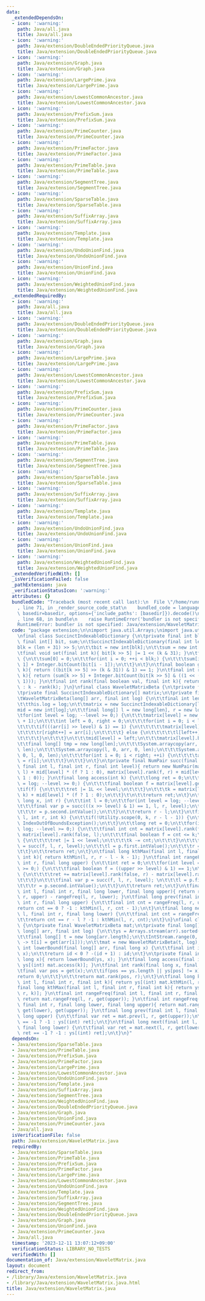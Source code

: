 ```yaml
---
data:
  _extendedDependsOn:
  - icon: ':warning:'
    path: Java/all.java
    title: Java/all.java
  - icon: ':warning:'
    path: Java/extension/DoubleEndedPriorityQueue.java
    title: Java/extension/DoubleEndedPriorityQueue.java
  - icon: ':warning:'
    path: Java/extension/Graph.java
    title: Java/extension/Graph.java
  - icon: ':warning:'
    path: Java/extension/LargePrime.java
    title: Java/extension/LargePrime.java
  - icon: ':warning:'
    path: Java/extension/LowestCommonAncestor.java
    title: Java/extension/LowestCommonAncestor.java
  - icon: ':warning:'
    path: Java/extension/PrefixSum.java
    title: Java/extension/PrefixSum.java
  - icon: ':warning:'
    path: Java/extension/PrimeCounter.java
    title: Java/extension/PrimeCounter.java
  - icon: ':warning:'
    path: Java/extension/PrimeFactor.java
    title: Java/extension/PrimeFactor.java
  - icon: ':warning:'
    path: Java/extension/PrimeTable.java
    title: Java/extension/PrimeTable.java
  - icon: ':warning:'
    path: Java/extension/SegmentTree.java
    title: Java/extension/SegmentTree.java
  - icon: ':warning:'
    path: Java/extension/SparseTable.java
    title: Java/extension/SparseTable.java
  - icon: ':warning:'
    path: Java/extension/SuffixArray.java
    title: Java/extension/SuffixArray.java
  - icon: ':warning:'
    path: Java/extension/Template.java
    title: Java/extension/Template.java
  - icon: ':warning:'
    path: Java/extension/UndoUnionFind.java
    title: Java/extension/UndoUnionFind.java
  - icon: ':warning:'
    path: Java/extension/UnionFind.java
    title: Java/extension/UnionFind.java
  - icon: ':warning:'
    path: Java/extension/WeightedUnionFind.java
    title: Java/extension/WeightedUnionFind.java
  _extendedRequiredBy:
  - icon: ':warning:'
    path: Java/all.java
    title: Java/all.java
  - icon: ':warning:'
    path: Java/extension/DoubleEndedPriorityQueue.java
    title: Java/extension/DoubleEndedPriorityQueue.java
  - icon: ':warning:'
    path: Java/extension/Graph.java
    title: Java/extension/Graph.java
  - icon: ':warning:'
    path: Java/extension/LargePrime.java
    title: Java/extension/LargePrime.java
  - icon: ':warning:'
    path: Java/extension/LowestCommonAncestor.java
    title: Java/extension/LowestCommonAncestor.java
  - icon: ':warning:'
    path: Java/extension/PrefixSum.java
    title: Java/extension/PrefixSum.java
  - icon: ':warning:'
    path: Java/extension/PrimeCounter.java
    title: Java/extension/PrimeCounter.java
  - icon: ':warning:'
    path: Java/extension/PrimeFactor.java
    title: Java/extension/PrimeFactor.java
  - icon: ':warning:'
    path: Java/extension/PrimeTable.java
    title: Java/extension/PrimeTable.java
  - icon: ':warning:'
    path: Java/extension/SegmentTree.java
    title: Java/extension/SegmentTree.java
  - icon: ':warning:'
    path: Java/extension/SparseTable.java
    title: Java/extension/SparseTable.java
  - icon: ':warning:'
    path: Java/extension/SuffixArray.java
    title: Java/extension/SuffixArray.java
  - icon: ':warning:'
    path: Java/extension/Template.java
    title: Java/extension/Template.java
  - icon: ':warning:'
    path: Java/extension/UndoUnionFind.java
    title: Java/extension/UndoUnionFind.java
  - icon: ':warning:'
    path: Java/extension/UnionFind.java
    title: Java/extension/UnionFind.java
  - icon: ':warning:'
    path: Java/extension/WeightedUnionFind.java
    title: Java/extension/WeightedUnionFind.java
  _extendedVerifiedWith: []
  _isVerificationFailed: false
  _pathExtension: java
  _verificationStatusIcon: ':warning:'
  attributes: {}
  bundledCode: "Traceback (most recent call last):\n  File \"/home/runner/.local/lib/python3.10/site-packages/onlinejudge_verify/documentation/build.py\"\
    , line 71, in _render_source_code_stat\n    bundled_code = language.bundle(stat.path,\
    \ basedir=basedir, options={'include_paths': [basedir]}).decode()\n  File \"/home/runner/.local/lib/python3.10/site-packages/onlinejudge_verify/languages/user_defined.py\"\
    , line 68, in bundle\n    raise RuntimeError('bundler is not specified: {}'.format(str(path)))\n\
    RuntimeError: bundler is not specified: Java/extension/WaveletMatrix.java\n"
  code: "package extension;\n\nimport java.util.Arrays;\nimport java.util.stream.IntStream;\n\
    \nfinal class SuccinctIndexableDictionary {\n\tprivate final int blk;\n\tprivate\
    \ final int[] bit, sum;\n\tSuccinctIndexableDictionary(final int len) {\n\t\t\
    blk = (len + 31) >> 5;\n\t\tbit = new int[blk];\n\t\tsum = new int[blk];\n\t}\n\
    \tfinal void set(final int k){ bit[k >> 5] |= 1 << (k & 31); }\n\tfinal void build()\
    \ {\n\t\tsum[0] = 0;\n\t\tfor(int i = 0; ++i < blk;) {\n\t\t\tsum[i] = sum[i -\
    \ 1] + Integer.bitCount(bit[i - 1]);\n\t\t}\n\t}\n\tfinal boolean get(final int\
    \ k){ return ((bit[k >> 5] >> (k & 31)) & 1) == 1; }\n\tfinal int rank(final int\
    \ k){ return (sum[k >> 5] + Integer.bitCount(bit[k >> 5] & ((1 << (k & 31)) -\
    \ 1))); }\n\tfinal int rank(final boolean val, final int k){ return val ? rank(k)\
    \ : k - rank(k); }\n}\nfinal class WaveletMatrixBeta {\n\tprivate final int log;\n\
    \tprivate final SuccinctIndexableDictionary[] matrix;\n\tprivate final int[] mid;\n\
    \tWaveletMatrixBeta(long[] arr, final int log) {\n\t\tfinal int len = arr.length;\n\
    \t\tthis.log = log;\n\t\tmatrix = new SuccinctIndexableDictionary[log];\n\t\t\
    mid = new int[log];\n\t\tfinal long[] l = new long[len], r = new long[len];\n\t\
    \tfor(int level = log; --level >= 0;) {\n\t\t\tmatrix[level] = new SuccinctIndexableDictionary(len\
    \ + 1);\n\t\t\tint left = 0, right = 0;\n\t\t\tfor(int i = 0; i < len; ++i) {\n\
    \t\t\t\tif(((arr[i] >> level) & 1) == 1) {\n\t\t\t\t\tmatrix[level].set(i);\n\t\
    \t\t\t\tr[right++] = arr[i];\n\t\t\t\t} else {\n\t\t\t\t\tl[left++] = arr[i];\n\
    \t\t\t\t}\n\t\t\t}\n\t\t\tmid[level] = left;\n\t\t\tmatrix[level].build();\n\t\
    \t\tfinal long[] tmp = new long[len];\n\t\t\tSystem.arraycopy(arr, 0, tmp, 0,\
    \ len);\n\t\t\tSystem.arraycopy(l, 0, arr, 0, len);\n\t\t\tSystem.arraycopy(tmp,\
    \ 0, l, 0, len);\n\t\t\tfor(int i = 0; i < right; ++i) {\n\t\t\t\tarr[left + i]\
    \ = r[i];\n\t\t\t}\n\t\t}\n\t}\n\tprivate final NumPair succ(final boolean f,\
    \ final int l, final int r, final int level){ return new NumPair(matrix[level].rank(f,\
    \ l) + mid[level] * (f ? 1 : 0), matrix[level].rank(f, r) + mid[level] * (f ?\
    \ 1 : 0)); }\n\tfinal long access(int k) {\n\t\tlong ret = 0;\n\t\tfor(int level\
    \ = log; --level >= 0;) {\n\t\t\tfinal boolean f = matrix[level].get(k);\n\t\t\
    \tif(f) {\n\t\t\t\tret |= 1L << level;\n\t\t\t}\n\t\t\tk = matrix[level].rank(f,\
    \ k) + mid[level] * (f ? 1 : 0);\n\t\t}\t\n\t\treturn ret;\n\t}\n\tfinal int rank(final\
    \ long x, int r) {\n\t\tint l = 0;\n\t\tfor(int level = log; --level >= 0;) {\n\
    \t\t\tfinal var p = succ(((x >> level) & 1) == 1, l, r, level);\n\t\t\tl = p.first.intValue();\n\
    \t\t\tr = p.second.intValue();\n\t\t}\n\t\treturn r - l;\n\t}\n\tfinal long kthMin(int\
    \ l, int r, int k) {\n\t\tif(!Utility.scope(0, k, r - l - 1)) {\n\t\t\tthrow new\
    \ IndexOutOfBoundsException();\n\t\t}\n\t\tlong ret = 0;\n\t\tfor(int level =\
    \ log; --level >= 0;) {\n\t\t\tfinal int cnt = matrix[level].rank(false, r) -\
    \ matrix[level].rank(false, l);\n\t\t\tfinal boolean f = cnt <= k;\n\t\t\tif(f)\
    \ {\n\t\t\t\tret |= 1 << level;\n\t\t\t\tk -= cnt;\n\t\t\t}\n\t\t\tfinal var p\
    \ = succ(f, l, r, level);\n\t\t\tl = p.first.intValue();\n\t\t\tr = p.second.intValue();\n\
    \t\t}\n\t\treturn ret;\n\t}\n\tfinal long kthMax(final int l, final int r, final\
    \ int k){ return kthMin(l, r, r - l - k - 1); }\n\tfinal int rangeFreq(int l,\
    \ int r, final long upper) {\n\t\tint ret = 0;\n\t\tfor(int level = log; --level\
    \ >= 0;) {\n\t\t\tfinal boolean f = ((upper >> level) & 1) == 1;\n\t\t\tif(f)\
    \ {\n\t\t\t\tret += matrix[level].rank(false, r) - matrix[level].rank(false, l);\n\
    \t\t\t}\n\t\t\tfinal var p = succ(f, l, r, level); \n\t\t\tl = p.first.intValue();\n\
    \t\t\tr = p.second.intValue();\n\t\t}\n\t\treturn ret;\n\t}\n\tfinal int rangeFreq(final\
    \ int l, final int r, final long lower, final long upper){ return rangeFreq(l,\
    \ r, upper) - rangeFreq(l, r, lower); }\n\tfinal long prev(final int l, final\
    \ int r, final long upper) {\n\t\tfinal int cnt = rangeFreq(l, r, upper);\n\t\t\
    return cnt == 0 ? -1 : kthMin(l, r, cnt - 1);\n\t}\n\tfinal long next(final int\
    \ l, final int r, final long lower) {\n\t\tfinal int cnt = rangeFreq(l, r, lower);\n\
    \t\treturn cnt == r - l ? -1 : kthMin(l, r, cnt);\n\t}\n}\nfinal class WaveletMatrix\
    \ {\n\tprivate final WaveletMatrixBeta mat;\n\tprivate final long[] ys;\n\tWaveletMatrix(final\
    \ long[] arr, final int log) {\n\t\tys = Arrays.stream(arr).sorted().distinct().toArray();\n\
    \t\tfinal long[] t = new long[arr.length];\n\t\tIntStream.range(0, arr.length).forEach(i\
    \ -> t[i] = get(arr[i]));\n\t\tmat = new WaveletMatrixBeta(t, log);\n\t}\n\tprivate\
    \ int lowerBound(final long[] arr, final long x) {\n\t\tfinal int id = Arrays.binarySearch(arr,\
    \ x);\n\t\treturn id < 0 ? -(id + 1) : id;\n\t}\n\tprivate final int get(final\
    \ long x){ return lowerBound(ys, x); }\n\tfinal long access(final int k){ return\
    \ ys[(int) mat.access(k)]; }\n\tfinal int rank(final long x, final int r) {\n\t\
    \tfinal var pos = get(x);\n\t\tif(pos == ys.length || ys[pos] != x) {\n\t\t\t\
    return 0;\n\t\t}\n\t\treturn mat.rank(pos, r);\n\t}\n\tfinal long kthMin(final\
    \ int l, final int r, final int k){ return ys[(int) mat.kthMin(l, r, k)]; }\n\t\
    final long kthMax(final int l, final int r, final int k){ return ys[(int) mat.kthMax(l,\
    \ r, k)]; }\n\tfinal int rangeFreq(final int l, final int r, final long upper){\
    \ return mat.rangeFreq(l, r, get(upper)); }\n\tfinal int rangeFreq(final int l,\
    \ final int r, final long lower, final long upper){ return mat.rangeFreq(l, r,\
    \ get(lower), get(upper)); }\n\tfinal long prev(final int l, final int r, final\
    \ long upper) {\n\t\tfinal var ret = mat.prev(l, r, get(upper));\n\t\treturn ret\
    \ == -1 ? -1 : ys[(int) ret];\n\t}\n\tfinal long next(final int l, final int r,\
    \ final long lower) {\n\t\tfinal var ret = mat.next(l, r, get(lower));\n\t\treturn\
    \ ret == -1 ? -1 : ys[(int) ret];\n\t}\n}"
  dependsOn:
  - Java/extension/SparseTable.java
  - Java/extension/PrimeTable.java
  - Java/extension/PrefixSum.java
  - Java/extension/PrimeFactor.java
  - Java/extension/LargePrime.java
  - Java/extension/LowestCommonAncestor.java
  - Java/extension/UndoUnionFind.java
  - Java/extension/Template.java
  - Java/extension/SuffixArray.java
  - Java/extension/SegmentTree.java
  - Java/extension/WeightedUnionFind.java
  - Java/extension/DoubleEndedPriorityQueue.java
  - Java/extension/Graph.java
  - Java/extension/UnionFind.java
  - Java/extension/PrimeCounter.java
  - Java/all.java
  isVerificationFile: false
  path: Java/extension/WaveletMatrix.java
  requiredBy:
  - Java/extension/SparseTable.java
  - Java/extension/PrimeTable.java
  - Java/extension/PrefixSum.java
  - Java/extension/PrimeFactor.java
  - Java/extension/LargePrime.java
  - Java/extension/LowestCommonAncestor.java
  - Java/extension/UndoUnionFind.java
  - Java/extension/Template.java
  - Java/extension/SuffixArray.java
  - Java/extension/SegmentTree.java
  - Java/extension/WeightedUnionFind.java
  - Java/extension/DoubleEndedPriorityQueue.java
  - Java/extension/Graph.java
  - Java/extension/UnionFind.java
  - Java/extension/PrimeCounter.java
  - Java/all.java
  timestamp: '2023-12-11 13:07:12+09:00'
  verificationStatus: LIBRARY_NO_TESTS
  verifiedWith: []
documentation_of: Java/extension/WaveletMatrix.java
layout: document
redirect_from:
- /library/Java/extension/WaveletMatrix.java
- /library/Java/extension/WaveletMatrix.java.html
title: Java/extension/WaveletMatrix.java
---
```

